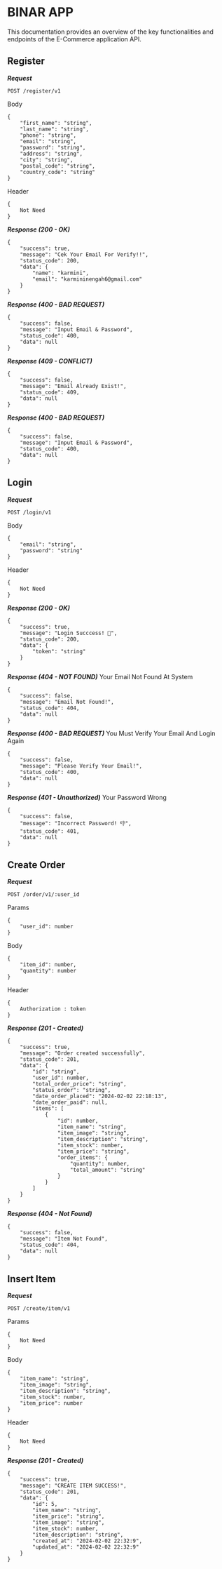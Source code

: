 # BINAR APP

This documentation provides an overview of the key functionalities and endpoints of the E-Commerce application API.

## Register

***Request***

`POST /register/v1`

Body
```
{
    "first_name": "string",
    "last_name": "string",
    "phone": "string",
    "email": "string",
    "password": "string",
    "address": "string",
    "city": "string",
    "postal_code": "string",
    "country_code": "string"
}
```

Header
```
{
    Not Need
}
```

***Response (200 - OK)***

```
{
    "success": true,
    "message": "Cek Your Email For Verify!!",
    "status_code": 200,
    "data": {
        "name": "karmini",
        "email": "karmininengah6@gmail.com"
    }
}
```

***Response (400 - BAD REQUEST)***

```
{
    "success": false,
    "message": "Input Email & Password",
    "status_code": 400,
    "data": null
}
```

***Response (409 - CONFLICT)***

```
{
    "success": false,
    "message": "Email Already Exist!",
    "status_code": 409,
    "data": null
}
```

***Response (400 - BAD REQUEST)***

```
{
    "success": false,
    "message": "Input Email & Password",
    "status_code": 400,
    "data": null
}
```

## Login

***Request***

`POST /login/v1`

Body
```
{
    "email": "string",
    "password": "string"
}
```

Header
```
{
    Not Need
}
```

***Response (200 - OK)***

```
{
    "success": true,
    "message": "Login Succcess! 👏",
    "status_code": 200,
    "data": {
        "token": "string"
    }
}
```
***Response (404 - NOT FOUND)***
Your Email Not Found At System

```
{
    "success": false,
    "message": "Email Not Found!",
    "status_code": 404,
    "data": null
}
```

***Response (400 - BAD REQUEST)***
You Must Verify Your Email And Login Again

```
{
    "success": false,
    "message": "Please Verify Your Email!",
    "status_code": 400,
    "data": null
}
```

***Response (401 - Unauthorized)***
Your Password Wrong

```
{
    "success": false,
    "message": "Incorrect Password! 👎",
    "status_code": 401,
    "data": null
}
```

## Create Order

***Request***

`POST /order/v1/:user_id`

Params
```
{
    "user_id": number
}
```

Body
```
{
    "item_id": number,
    "quantity": number
}
```

Header
```
{
    Authorization : token
}
```

***Response (201 - Created)***

```
{
    "success": true,
    "message": "Order created successfully",
    "status_code": 201,
    "data": {
        "id": "string",
        "user_id": number,
        "total_order_price": "string",
        "status_order": "string",
        "date_order_placed": "2024-02-02 22:18:13",
        "date_order_paid": null,
        "items": [
            {
                "id": number,
                "item_name": "string",
                "item_image": "string",
                "item_description": "string",
                "item_stock": number,
                "item_price": "string",
                "order_items": {
                    "quantity": number,
                    "total_amount": "string"
                }
            }
        ]
    }
}
```

***Response (404 - Not Found)***

```
{
    "success": false,
    "message": "Item Not Found",
    "status_code": 404,
    "data": null
}
```

## Insert Item

***Request***

`POST /create/item/v1`

Params
```
{
    Not Need
}
```

Body
```
{
    "item_name": "string",
    "item_image": "string",
    "item_description": "string",
    "item_stock": number,
    "item_price": number
}
```

Header
```
{
    Not Need
}
```

***Response (201 - Created)***

```
{
    "success": true,
    "message": "CREATE ITEM SUCCESS!",
    "status_code": 201,
    "data": {
        "id": 5,
        "item_name": "string",
        "item_price": "string",
        "item_image": "string",
        "item_stock": number,
        "item_description": "string",
        "created_at": "2024-02-02 22:32:9",
        "updated_at": "2024-02-02 22:32:9"
    }
}
```



















